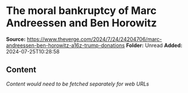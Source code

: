# The moral bankruptcy of Marc Andreessen and Ben Horowitz

**Source:** https://www.theverge.com/2024/7/24/24204706/marc-andreessen-ben-horowitz-a16z-trump-donations
**Folder:** Unread
**Added:** 2024-07-25T10:28:58




## Content
*Content would need to be fetched separately for web URLs*
